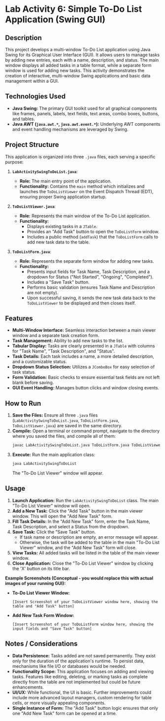 # Lab Activity 6: Simple To-Do List Application (Swing GUI)

## Description
This project develops a multi-window To-Do List application using Java Swing for its Graphical User Interface (GUI). It allows users to manage tasks by adding new entries, each with a name, description, and status. The main window displays all added tasks in a table format, while a separate form window is used for adding new tasks. This activity demonstrates the creation of interactive, multi-window Swing applications and basic data management within a GUI.

## Technologies Used
* **Java Swing:** The primary GUI toolkit used for all graphical components like frames, panels, labels, text fields, text areas, combo boxes, buttons, and tables.
* **Java AWT (`java.awt.*`, `java.awt.event.*`):** Underlying AWT components and event handling mechanisms are leveraged by Swing.

## Project Structure
This application is organized into three `.java` files, each serving a specific purpose:

1.  **`LabActivitySwingToDoList.java`**:
    * **Role:** The main entry point of the application.
    * **Functionality:** Contains the `main` method which initializes and launches the `ToDoListViewer` on the Event Dispatch Thread (EDT), ensuring proper Swing application startup.

2.  **`ToDoListViewer.java`**:
    * **Role:** Represents the main window of the To-Do List application.
    * **Functionality:**
        * Displays existing tasks in a `JTable`.
        * Provides an "Add Task" button to open the `ToDoListForm` window.
        * Includes a public method (`addTask`) that the `ToDoListForm` calls to add new task data to the table.

3.  **`ToDoListForm.java`**:
    * **Role:** Represents the separate form window for adding new tasks.
    * **Functionality:**
        * Presents input fields for Task Name, Task Description, and a dropdown for Status ("Not Started", "Ongoing", "Completed").
        * Includes a "Save Task" button.
        * Performs basic validation (ensures Task Name and Description are not empty).
        * Upon successful saving, it sends the new task data back to the `ToDoListViewer` to be displayed and then closes itself.

## Features
* **Multi-Window Interface:** Seamless interaction between a main viewer window and a separate task creation form.
* **Task Management:** Ability to add new tasks to the list.
* **Tabular Display:** Tasks are clearly presented in a `JTable` with columns for "Task Name", "Task Description", and "Status".
* **Task Details:** Each task includes a name, a more detailed description, and a customizable status.
* **Dropdown Status Selection:** Utilizes a `JComboBox` for easy selection of task status.
* **Form Validation:** Basic checks to ensure essential task fields are not left blank before saving.
* **GUI Event Handling:** Manages button clicks and window closing events.

## How to Run

1.  **Save the Files:** Ensure all three `.java` files (`LabActivitySwingToDoList.java`, `ToDoListForm.java`, `ToDoListViewer.java`) are saved in the same directory.
2.  **Compile:** Open a terminal or command prompt, navigate to the directory where you saved the files, and compile all of them:
    ```bash
    javac LabActivitySwingToDoList.java ToDoListForm.java ToDoListViewer.java
    ```
3.  **Execute:** Run the main application class:
    ```bash
    java LabActivitySwingToDoList
    ```
    The "To-Do List Viewer" window will appear.

## Usage
1.  **Launch Application:** Run the `LabActivitySwingToDoList` class. The main "To-Do List Viewer" window will open.
2.  **Add a New Task:** Click the "Add Task" button in the main viewer window. This will open the "Add New Task" form.
3.  **Fill Task Details:** In the "Add New Task" form, enter the Task Name, Task Description, and select a Status from the dropdown.
4.  **Save Task:** Click the "Save Task" button.
    * If task name or description are empty, an error message will appear.
    * Otherwise, the task will be added to the table in the main "To-Do List Viewer" window, and the "Add New Task" form will close.
5.  **View Tasks:** All added tasks will be listed in the table of the main viewer window.
6.  **Close Application:** Close the "To-Do List Viewer" window by clicking the 'X' button on its title bar.

**Example Screenshots (Conceptual - you would replace this with actual images of your running GUI):**
* **To-Do List Viewer Window:**
    ```
    [Insert Screenshot of your ToDoListViewer window here, showing the table and "Add Task" button]
    ```
* **Add New Task Form Window:**
    ```
    [Insert Screenshot of your ToDoListForm window here, showing the input fields and "Save Task" button]
    ```

## Notes / Considerations
* **Data Persistence:** Tasks added are not saved permanently. They exist only for the duration of the application's runtime. To persist data, mechanisms like file I/O or databases would be needed.
* **Functionality Scope:** This application focuses on adding and viewing tasks. Features like editing, deleting, or marking tasks as complete directly from the table are not implemented but could be future enhancements.
* **UI/UX:** While functional, the UI is basic. Further improvements could include more advanced layout managers, custom rendering for table cells, or more visually appealing components.
* **Single Instance of Form:** The "Add Task" button logic ensures that only one "Add New Task" form can be opened at a time.